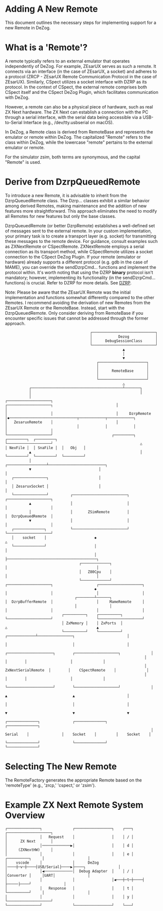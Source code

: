 # Adding A New Remote

This document outlines the necessary steps for implementing support for a new Remote in DeZog.


# What is a 'Remote'?

A remote typically refers to an external emulator that operates independently of DeZog. For example, ZEsarUX serves as such a remote. It connects via an interface (in the case of ZEsarUX, a socket) and adheres to a protocol (ZRCP - ZEsarUX Remote Communication Protocol in the case of ZEsarUX). Similarly, CSpect utilizes a socket interface with DZRP as its protocol. In the context of CSpect, the external remote comprises both CSpect itself and the CSpect DeZog Plugin, which facilitates communication with DeZog.

However, a remote can also be a physical piece of hardware, such as real ZX Next hardware. The ZX Next can establish a connection with the PC through a serial interface, with the serial data being accessible via a USB-to-Serial Interface (e.g., /dev/tty.usbserial on macOS).

In DeZog, a Remote class is derived from RemoteBase and represents the emulator or remote within DeZog. The capitalized "Remote" refers to the class within DeZog, while the lowercase "remote" pertains to the external emulator or remote.

For the simulator zsim, both terms are synonymous, and the capital "Remote" is used.


# Derive from DzrpQueuedRemote

To introduce a new Remote, it is advisable to inherit from the DzrpQueuedRemote class. The Dzrp... classes exhibit a similar behavior among derived Remotes, making maintenance and the addition of new features more straightforward. This approach eliminates the need to modify all Remotes for new features but only the base classes.

DzrpQueuedRemote (or better DzrpRemote) establishes a well-defined set of messages sent to the external remote. In your custom implementation, your primary task is to create a transport layer (e.g. socket) for transmitting these messages to the remote device.
For guidance, consult examples such as ZXNextRemote or CSpectRemote.
ZXNextRemote employs a serial connection as its transport method, while CSpectRemote utilizes a socket connection to the CSpect DeZog Plugin.
If your remote (emulator or hardware) already supports a different protocol (e.g. gdb in the case of MAME), you can override the sendDzrpCmd... functions and implement the protocol within.
It's worth noting that using the DZRP **binary** protocol isn't mandatory; however, implementing its functionality (in the sendDzrpCmd... functions) is crucial.
Refer to DZRP for more details.
See [DZRP](DeZogProtocol.md#important-note).


Note: Please be aware that the ZEsarUX Remote was the initial implementation and functions somewhat differently compared to the other Remotes.
I recommend avoiding the derivation of new Remotes from the ZEsarUX Remote or the RemoteBase. Instead, start with the DzrpQueuedRemote.
Only consider deriving from RemoteBase if you encounter specific issues that cannot be addressed through the former approach.


~~~
                                       ┌─────────────────────────────┐
                                       │            Dezog            │
                                       │      DebugSessionClass      │
                                       └─────────────────────────────┘
                                                      ▲
                                                      │
                                                      ▼
                                          ┌──────────────────────┐
                                          │                      │
                                          │      RemoteBase      │
                                          │                      │
                                          └──────────────────────┘
                                                      △
           ┌──────────────────────────────────────────┴───────┐
           │                                                  │
           │                                       ┌────────────────────┐
┌────────────────────┐                             │                    │
│                    │                             │     DzrpRemote     │◆───────────────────────────────┬────────────┬────────────┐
│   ZesaruxRemote    │                             │                    │                                │            │            │
│                    │                             └────────────────────┘                           ┌─────────┐  ┌─────────┐  ┌─────────┐
└────────────────────┘                                        △                                     │ NexFile │  │ SnaFile │  │   Obj   │
           ▲                                                  │                                     └─────────┘  └─────────┘  └─────────┘
           │                               ┌──────────────────┴──────────────────────────┐
           ▼                               │                                             │
   ┌───────────────┐                       │                                             │
   │ ZesaruxSocket │                       │                                             │
   └───────────────┘          ┌─────────────────────────┐                     ┌────────────────────┐
           ▲                  │                         │                     │                    │
           │                  │       ZSimRemote        │                     │  DzrpQueuedRemote  │
           ▼                  │                         │                     │                    │
   ┌──────────────┐           └─────────────────────────┘                     └────────────────────┘
   │    socket    │                      ◆                                               △
   └──────────────┘                      │                                               │
                                         │                                               ├─────────────────────────────────────────┐
                                  ┌─────────────┐                                        │                                         │
                                  │   Z80Cpu    │                                        │                                         │
                                  └─────────────┘                             ┌────────────────────┐                    ┌────────────────────┐
                                         ◆                                    │                    │                    │                    │
                                ┌────────┴──────┐                             │  DzrpBufferRemote  │                    │     MameRemote     │
                                │               │                             │                    │                    │                    │
                          ┌──────────┐    ┌──────────┐                        └────────────────────┘                    └────────────────────┘
                          │ ZxMemory │    │ ZxPorts  │                                   △                                         ▲
                          └──────────┘    └──────────┘                     ┌─────────────┴────────────────┐                        │
                                                                           │                              │                        │
                                                                ┌─────────────────────┐        ┌────────────────────┐              │
                                                                │                     │        │                    │              │
                                                                │ ZxNextSerialRemote  │        │    CSpectRemote    │              │
                                                                │                     │        │                    │              │
                                                                └─────────────────────┘        └────────────────────┘              │
                                                                           ▲                              ▲                        │
                                                                           │                              │                        │
                                                                           ▼                              ▼                        ▼
                                                                   ┌──────────────┐               ┌──────────────┐         ┌──────────────┐
                                                                   │    Serial    │               │    Socket    │         │    Socket    │
                                                                   └──────────────┘               └──────────────┘         └──────────────┘
~~~


# Selecting The New Remote

The RemoteFactory generates the appropriate Remote based on the 'remoteType' (e.g., 'zrcp,' 'cspect,' or 'zsim').


# Example ZX Next Remote System Overview

~~~
┌───────────────┐              ┌─────────────────┐    ┌───┐                     ┌────────────────────┐
│               │   Request    │                 │    │ / │                     │      ZX Next       │
│               │─────────────▶│                 │    │ d │                     │     (ZXNextHW)     │
│               │              │                 │    │ e │    ┌──────────┐     │                    │
│    vscode     │              │      DeZog      │────┼─v─┼────┤USB/Serial├────▶├────┐               │
│               │◀─────────────│  Debug Adapter  │    │ / │    │Converter │     │UART│               │
│               │              │                 │◀───┼─t─┼────┤          ├─────├────┘               │
│               │   Response   │                 │    │ t │    └──────────┘     │                    │
│               │              │                 │    │ y │                     └────────────────────┘
└───────────────┘              └─────────────────┘    └───┘
~~~

